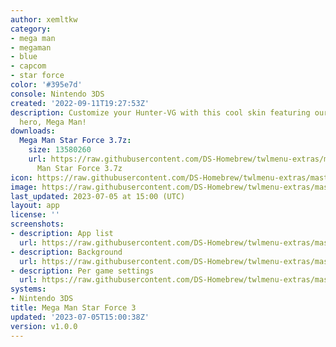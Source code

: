 ```yaml
---
author: xemltkw
category:
- mega man
- megaman
- blue
- capcom
- star force
color: '#395e7d'
console: Nintendo 3DS
created: '2022-09-11T19:27:53Z'
description: Customize your Hunter-VG with this cool skin featuring our legendary
  hero, Mega Man!
downloads:
  Mega Man Star Force 3.7z:
    size: 13580260
    url: https://raw.githubusercontent.com/DS-Homebrew/twlmenu-extras/master/_nds/TWiLightMenu/3dsmenu/themes/Mega
      Man Star Force 3.7z
icon: https://raw.githubusercontent.com/DS-Homebrew/twlmenu-extras/master/_nds/TWiLightMenu/3dsmenu/themes/meta/Mega%20Man%20Star%20Force%203/icon.png
image: https://raw.githubusercontent.com/DS-Homebrew/twlmenu-extras/master/_nds/TWiLightMenu/3dsmenu/themes/meta/Mega%20Man%20Star%20Force%203/icon.png
last_updated: 2023-07-05 at 15:00 (UTC)
layout: app
license: ''
screenshots:
- description: App list
  url: https://raw.githubusercontent.com/DS-Homebrew/twlmenu-extras/master/_nds/TWiLightMenu/3dsmenu/themes/meta/Mega%20Man%20Star%20Force%203/screenshots/App-list.png
- description: Background
  url: https://raw.githubusercontent.com/DS-Homebrew/twlmenu-extras/master/_nds/TWiLightMenu/3dsmenu/themes/meta/Mega%20Man%20Star%20Force%203/screenshots/Background.png
- description: Per game settings
  url: https://raw.githubusercontent.com/DS-Homebrew/twlmenu-extras/master/_nds/TWiLightMenu/3dsmenu/themes/meta/Mega%20Man%20Star%20Force%203/screenshots/Per-game-settings.png
systems:
- Nintendo 3DS
title: Mega Man Star Force 3
updated: '2023-07-05T15:00:38Z'
version: v1.0.0
---
```

